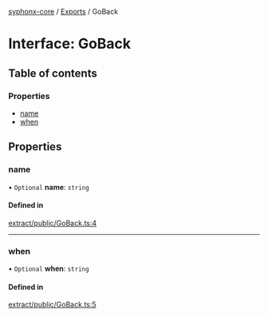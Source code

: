 [syphonx-core](../README.md) / [Exports](../modules.md) / GoBack

# Interface: GoBack

## Table of contents

### Properties

- [name](GoBack.md#name)
- [when](GoBack.md#when)

## Properties

### name

• `Optional` **name**: `string`

#### Defined in

[extract/public/GoBack.ts:4](https://github.com/dtempx/syphonx-core/blob/e4f4a4f/extract/public/GoBack.ts#L4)

___

### when

• `Optional` **when**: `string`

#### Defined in

[extract/public/GoBack.ts:5](https://github.com/dtempx/syphonx-core/blob/e4f4a4f/extract/public/GoBack.ts#L5)
